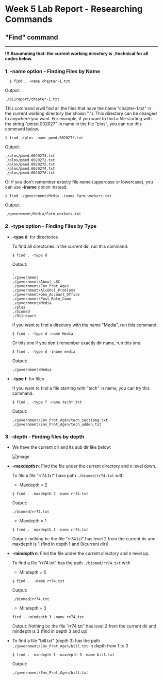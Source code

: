 # Week 5 Lab Report - Researching Commands
## "Find" command

---

**!!! Assumming that: the current working directory is ./technical for all codes below.**

### 1. -name option - Finding Files by Name

```
  $ find . -name chapter-1.txt
```
	
   Output: 
   ```
   ./911report/chapter-1.txt
   ```
	 
   This command wwil find all the files that have the name "chapter-1.txt" in the current working directory (be shown "."). This directory can be changed to anywhere you want.
   For example, if you want to find a file starting with the string "pmed.002027" in name in the file "plos", you can run this command below.
   ```
   $ find ./plos -name pmed.002027*.txt
   ```
   Output:
   
   ```
   ./plos/pmed.0020273.txt
   ./plos/pmed.0020272.txt
   ./plos/pmed.0020275.txt
   ./plos/pmed.0020274.txt
   ./plos/pmed.0020278.txt
   ```
   
   Or if you don't remember exactly file name (uppercase or lowercase), you can use **-iname** option instead.
   
   ```
   $ find ./government/Media -iname farm_workers.txt
   ```
	
   Output: 
   
   ```
   ./government/Media/Farm_workers.txt
   ```

### 2. -type option - Finding Files by Type

* **-type d**: for directories
	
	To find all directories in the current dir, run this command:
	
	```
	$ find . -type d
	```
	
   Output: 
   ```
   .
   ./government
   ./government/About_LSC
   ./government/Env_Prot_Agen
   ./government/Alcohol_Problems
   ./government/Gen_Account_Office
   ./government/Post_Rate_Comm
   ./government/Media
   ./plos
   ./biomed
   ./911report
   ```
	
   If you want to find a directory with the name "Media", run this command: 
   
   ```
   $ find . -type d -name Media
   ```
	 
   Or this one if you don't remember exactly dir name, run this one:
   
   ```
   $ find . -type d -iname media
   ```
	
   Output:
   
   ```
   ./government/Media
   ```
	 
* **-type f**: for files
	
   If you want to find a file starting with "tech" in name, you can try this command.
   
   ```
   $ find . -type f -name tech*.txt
   ```
	
   Output:
   
   ```
   ./government/Env_Prot_Agen/tech_sectiong.txt
   ./government/Env_Prot_Agen/tech_adden.txt
   ```

### 3. -depth - Finding files by depth 

* We have the current dir and its sub dir like below:
	
  ![image](https://user-images.githubusercontent.com/114208205/198870569-b5822922-d750-45a3-bf36-1b3e2f1d07ea.png)

* **-maxdepth n**: Find the file under the current directory and n level down.

	To file a file "rr74.txt" have path `./biomed/rr74.txt` with 
	
	- Maxdepth = 2
	
	```
	$ find . -maxdepth 2 -name rr74.txt
	```
	
	Output:
	
	```
	./biomed/rr74.txt
	```
	
	- Maxdepth = 1
	
	```
	$ find . -maxdepth 1 -name rr74.txt
	```
	
	Output: nothing bc the file "rr74.tzt" has level 2 from the current dir and maxdepth is 1 (find in depth 1 and 0(current dir))
	
* **-mindepth n**: Find the file under the current directory and n level up.

	To find a file "rr74.txt" has the path `./biomed/rr74.txt` with
	- Mindepth = 0
	
	```
	$ find .  -name rr74.txt
	```

	Output:
	
	```
	./biomed/rr74.txt
	```

	- Mindepth = 3 
	
	```
	find . -mindepth 3 -name rr74.txt
	```
	
	Output: Nothing bc the file "rr74.tzt" has level 2 from the current dir and mindepth is 3 (find in depth 3 and up)
	
* To find a file "bill.txt" (depth 3) has the path `./government/Env_Prot_Agen/bill.txt` in depth from 1 to 3
	
	```
	$ find . -mindepth 1 -maxdepth 3 -name bill.txt
	```
	
	Output: 
	
	```
	./government/Env_Prot_Agen/bill.txt
	```

	




